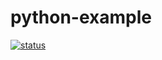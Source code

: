 # python-example
[![status](https://travis-ci.org/dskrzyns/python-example.svg?branch=master&status=started)](https://travis-ci.org/github/dskrzyns/python-example/branches)
